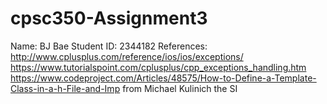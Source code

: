 # cpsc350-Assignment3

Name: BJ Bae
Student ID: 2344182
References:
http://www.cplusplus.com/reference/ios/ios/exceptions/
https://www.tutorialspoint.com/cplusplus/cpp_exceptions_handling.htm
https://www.codeproject.com/Articles/48575/How-to-Define-a-Template-Class-in-a-h-File-and-Imp from Michael Kulinich the SI
